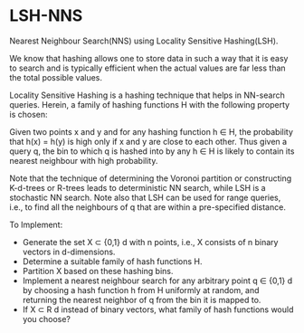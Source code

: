 # LSH-NNS
Nearest Neighbour Search(NNS) using Locality Sensitive Hashing(LSH).
<br>
<p>We know that hashing allows one to store data in such a way that it is easy to search and is typically
efficient when the actual values are far less than the total possible values.</p>
<p>Locality Sensitive Hashing is a hashing technique that helps in NN-search queries. Herein, a family of
hashing functions H with the following property is chosen:</p>
<p>Given two points x and y and for any hashing function h ∈ H, the probability that h(x) = h(y) is high
only if x and y are close to each other. Thus given a query q, the bin to which q is hashed into by any h ∈ H is
likely to contain its nearest neighbour with high probability.</p>
<p>Note that the technique of determining the Voronoi partition or constructing K-d-trees or R-trees leads
to deterministic NN search, while LSH is a stochastic NN search. Note also that LSH can be used for range
queries, i.e., to find all the neighbours of q that are within a pre-specified distance.</p>
<p>To Implement:</p>
<ul>
  <li>Generate the set X ⊂ {0,1} d with n points, i.e., X consists of n binary vectors in d-dimensions.</li>
  <li>Determine a suitable family of hash functions H.</li>
  <li>Partition X based on these hashing bins.</li>
  <li>Implement a nearest neighbour search for any arbitrary point q ∈ {0,1} d by choosing a hash function h from H uniformly at random, and returning the nearest neighbor of q from the bin it is mapped to.</li>
  <li>If X ⊂ R d instead of binary vectors, what family of hash functions would you choose?</li>
</ul>
